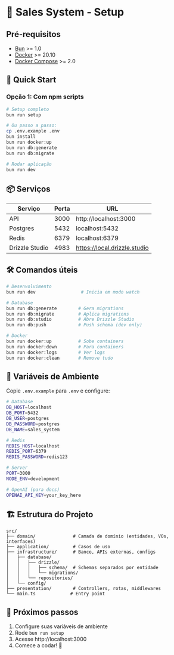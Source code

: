 # 🚀 Sales System - Setup

## Pré-requisitos
- [Bun](https://bun.sh) >= 1.0
- [Docker](https://docker.com) >= 20.10
- [Docker Compose](https://docs.docker.com/compose/) >= 2.0

## 🏃 Quick Start

### Opção 1: Com npm scripts
```bash
# Setup completo
bun run setup

# Ou passo a passo:
cp .env.example .env
bun install
bun run docker:up
bun run db:generate
bun run db:migrate

# Rodar aplicação
bun run dev
```

## 📦 Serviços

| Serviço    | Porta | URL                    |
|------------|-------|------------------------|
| API        | 3000  | http://localhost:3000  |
| Postgres   | 5432  | localhost:5432         |
| Redis      | 6379  | localhost:6379         |
| Drizzle Studio | 4983 | https://local.drizzle.studio |

## 🛠️ Comandos úteis

```bash
# Desenvolvimento
bun run dev                 # Inicia em modo watch

# Database
bun run db:generate        # Gera migrations
bun run db:migrate         # Aplica migrations
bun run db:studio          # Abre Drizzle Studio
bun run db:push            # Push schema (dev only)

# Docker
bun run docker:up          # Sobe containers
bun run docker:down        # Para containers
bun run docker:logs        # Ver logs
bun run docker:clean       # Remove tudo
```

## 🔐 Variáveis de Ambiente

Copie `.env.example` para `.env` e configure:

```bash
# Database
DB_HOST=localhost
DB_PORT=5432
DB_USER=postgres
DB_PASSWORD=postgres
DB_NAME=sales_system

# Redis
REDIS_HOST=localhost
REDIS_PORT=6379
REDIS_PASSWORD=redis123

# Server
PORT=3000
NODE_ENV=development

# OpenAI (para docs)
OPENAI_API_KEY=your_key_here
```

## 🏗️ Estrutura do Projeto

```
src/
├── domain/              # Camada de domínio (entidades, VOs, interfaces)
├── application/         # Casos de uso
├── infrastructure/      # Banco, APIs externas, configs
│   ├── database/
│   │   ├── drizzle/
│   │   │   ├── schema/  # Schemas separados por entidade
│   │   │   └── migrations/
│   │   └── repositories/
│   └── config/
├── presentation/        # Controllers, rotas, middlewares
└── main.ts             # Entry point
```

## 🎯 Próximos passos

1. Configure suas variáveis de ambiente
2. Rode `bun run setup`
3. Acesse http://localhost:3000
4. Comece a codar! 🚀
